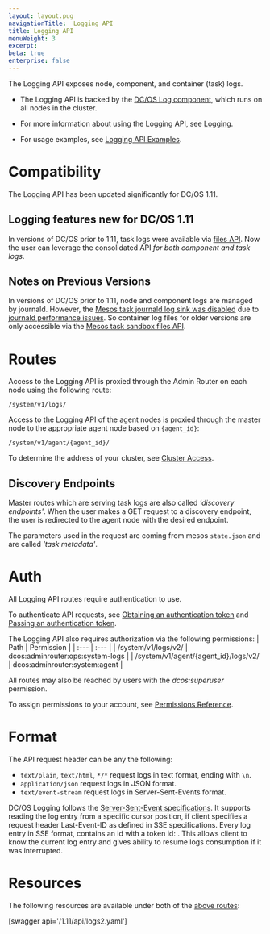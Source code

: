 ```yaml
---
layout: layout.pug
navigationTitle:  Logging API
title: Logging API
menuWeight: 3
excerpt:
beta: true
enterprise: false
---
```


<!-- This source repo for this topic is https://github.com/dcos/dcos-docs -->


The Logging API exposes node, component, and container (task) logs.

- The Logging API is backed by the [DC/OS Log component](/1.11/overview/architecture/components/#dcos-log), which runs on all nodes in the cluster.

- For more information about using the Logging API, see [Logging](/1.11/monitoring/logging/index.md).

- For usage examples, see [Logging API Examples](/1.11/monitoring/logging/logging-api-examples/index.md).

# Compatibility

The Logging API has been updated significantly for DC/OS 1.11.


## Logging features new for DC/OS 1.11

In versions of DC/OS prior to 1.11, task logs were available via [files API](http://mesos.apache.org/documentation/latest/endpoints/#files-1). Now the user can leverage the consolidated API *for both component and task logs*.

## Notes on Previous Versions

In versions of DC/OS prior to 1.11, node and component logs are managed by journald. However, the [Mesos task journald log sink was disabled](https://github.com/dcos/dcos/pull/1269) due to [journald performance issues](https://github.com/systemd/systemd/issues/5102). So container log files for older versions are only accessible via the [Mesos task sandbox files API](http://mesos.apache.org/documentation/latest/sandbox/).

<a name="routes"></a>
# Routes

Access to the Logging API is proxied through the Admin Router on each node using the following route:

```
/system/v1/logs/
```

Access to the Logging API of the agent nodes is proxied through the master node to the appropriate agent node based on `{agent_id}`:

```
/system/v1/agent/{agent_id}/
```

To determine the address of your cluster, see [Cluster Access](/1.11/api/access/).


## Discovery Endpoints

Master routes which are serving task logs are also called *'discovery endpoints'*. When the user makes a GET request to a discovery endpoint, the user is redirected to the agent node with the desired endpoint.

The parameters used in the request are coming from mesos `state.json` and are called *'task metadata'*.


# Auth

All Logging API routes require authentication to use.

To authenticate API requests, see [Obtaining an authentication token](https://docs.mesosphere.com/1.11/security/ent/iam-api/#/obtaining-an-authentication-token) and [Passing an authentication token](https://docs.mesosphere.com/1.11/security/ent/iam-api/#/passing-an-authentication-token).

The Logging API also requires authorization via the following permissions:
| Path |  Permission |
| :---  | :---        |
| /system/v1/logs/v2/ | dcos:adminrouter:ops:system-logs |
| /system/v1/agent/{agent_id}/logs/v2/ | dcos:adminrouter:system:agent |

All routes may also be reached by users with the _dcos:superuser_ permission.

To assign permissions to your account, see [Permissions Reference](/1.10/security/ent/perms-reference/).

# Format

The API request header can be any the following:

- `text/plain`, `text/html`, `*/*` request logs in text format, ending with `\n`.
- `application/json` request logs in JSON format.
- `text/event-stream` request logs in Server-Sent-Events format.

DC/OS Logging follows the [Server-Sent-Event specifications](https://www.w3.org/TR/2009/WD-eventsource-20090421/). It supports reading the log entry from a specific cursor position, if client specifies a request header Last-Event-ID as defined in SSE specifications. Every log entry in SSE format, contains an id with a token id: <token>. This allows client to know the current log entry and gives ability to resume logs consumption if it was interrupted.

# Resources

 The following resources are available under both of the [above routes](#routes):

 [swagger api='/1.11/api/logs2.yaml']
